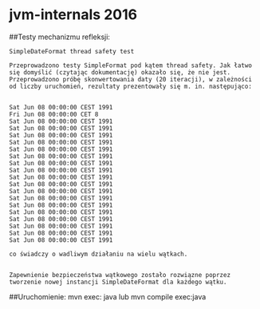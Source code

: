 # jvm-internals 2016

##Testy mechanizmu refleksji:

    SimpleDateFormat thread safety test

    Przeprowadzono testy SimpleFormat pod kątem thread safety. Jak łatwo się domyślić (czytając dokumentację) okazało się, że nie jest.
    Przeprowadzono próbę skonwertowania daty (20 iteracji), w zależności od liczby uruchomień, rezultaty prezentowały się m. in. następująco:


    Sat Jun 08 00:00:00 CEST 1991
    Fri Jun 08 00:00:00 CET 8
    Sat Jun 08 00:00:00 CEST 1991
    Sat Jun 08 00:00:00 CEST 1991
    Sat Jun 08 00:00:00 CEST 1991
    Sat Jun 08 00:00:00 CEST 1991
    Sat Jun 08 00:00:00 CEST 1991
    Sat Jun 08 00:00:00 CEST 1991
    Sat Jun 08 00:00:00 CEST 1991
    Sat Jun 08 00:00:00 CEST 1991
    Sat Jun 08 00:00:00 CEST 1991
    Sat Jun 08 00:00:00 CEST 1991
    Sat Jun 08 00:00:00 CEST 1991
    Sat Jun 08 00:00:00 CEST 1991
    Sat Jun 08 00:00:00 CEST 1991
    Sat Jun 08 00:00:00 CEST 1991
    Sat Jun 08 00:00:00 CEST 1991
    Sat Jun 08 00:00:00 CEST 1991
    Sat Jun 08 00:00:00 CEST 1991
    Sat Jun 08 00:00:00 CEST 1991

    co świadczy o wadliwym działaniu na wielu wątkach.


    Zapewnienie bezpieczeństwa wątkowego zostało rozwiązne poprzez tworzenie nowej instancji SimpleDateFormat dla każdego wątku.


##Uruchomienie:
    mvn exec: java lub mvn compile exec:java
